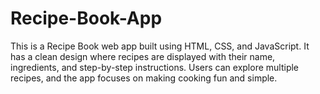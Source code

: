 # Recipe-Book-App
This is a Recipe Book web app built using HTML, CSS, and JavaScript. It has a clean design where recipes are displayed with their name, ingredients, and step-by-step instructions. Users can explore multiple recipes, and the app focuses on making cooking fun and simple.
